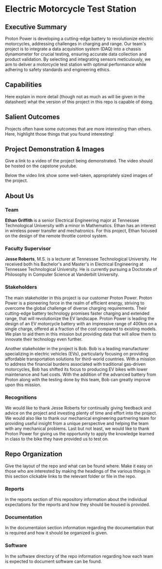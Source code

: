 # Electric Motorcycle Test Station


## Executive Summary

Proton Power is developing a cutting-edge battery to revolutionize electric motorcycles, addressing challenges in charging and range. Our team's project is to integrate a data acquisition system (DAQ) into a chassis dynamometer for crucial testing, ensuring accurate data collection and product validation. By selecting and integrating sensors meticulously, we aim to deliver a motorcycle test station with optimal performance while adhering to safety standards and engineering ethics.


## Capabilities

Here explain in more detail (though not as much as will be given in the datasheet) what the version of this project in this repo is capable of doing.


## Salient Outcomes

Projects often have some outcomes that are more interesting than others. Here, highlight those things that you found interesting!


## Project Demonstration & Images

Give a link to a video of the project being demonstrated. The video should be hosted on the capstone youtube.

Below the video link show some well-taken, appropriately sized images of the project.


## About Us

### Team

**Ethan Griffith** is a senior Electrical Engineering major at Tennessee Technological University with a minor in Mathematics. Ethan has an interest in wireless power transfer and mechatronics. For this project, Ethan focused on the design of the remote throttle control system. 

### Faculty Supervisor

**Jesse Roberts**, M.S. is a lecturer at Tennessee Technological University. He received both his Bachelor's and Master's in Electrical Engineering at Tennessee Technological University. He is currently pursuing a Doctorate of Philosophy in Computer Science at Vanderbilt University.

### Stakeholders

The main stakeholder in this project is our customer Proton Power. Proton Power is a pioneering force in the realm of efficient energy, striving to overcome the global challenge of diverse charging requirements. Their cutting-edge battery technology promises faster charging and extended range, that will revolutionize the EV landscape. Proton Power is leading the design of an EV motorcycle battery with an impressive range of 400km on a single charge, offered at a fraction of the cost compared to existing models. We plan to aid them in this mission but providing data that will allow them to innovate their technology even further.

Another stakeholder in the project is Bob. Bob is a leading manufacturer specializing in electric vehicles (EVs), particularly focusing on providing affordable transportation solutions for third-world countries. With a mission to address the financial burdens associated with traditional gas-driven motorcycles, Bob has shifted its focus to producing EV bikes with lower maintenance and fuel costs. With the addition of the advanced battery from Proton along with the testing done by this team, Bob can greatly improve upon this mission.



### Recognitions

We would like to thank Jesse Roberts for continually giving feedback and advice on the project and investing plenty of time and effort into the project. We would also like to thank our mechanical engineering partnering team for providing useful insight from a unique perspective and helping the team with any mechanical problems. Last but not least, we would like to thank Proton Power for giving us the opportunity to apply the knowledge learned in class to the bike they have provided us to test on.  

## Repo Organization

Give the layout of the repo and what can be found where. Make it easy on those who are interested by making the headings of the various things in this section clickable links to the relevant folder or file in the repo.


### Reports

In the reports section of this repository information about the individual expectations for the reports and how they should be housed is provided.

### Documentation

In the documentaion section information regarding the documentation that is required and how it should be organized is given.

### Software

In the software directory of the repo information regarding how each team is expected to document software can be found.
